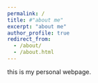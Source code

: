 ```yaml
---
permalink: /
title: #"about me"
excerpt: "about me"
author_profile: true
redirect_from:
  - /about/
  - /about.html
---
```

this is my personal webpage.
